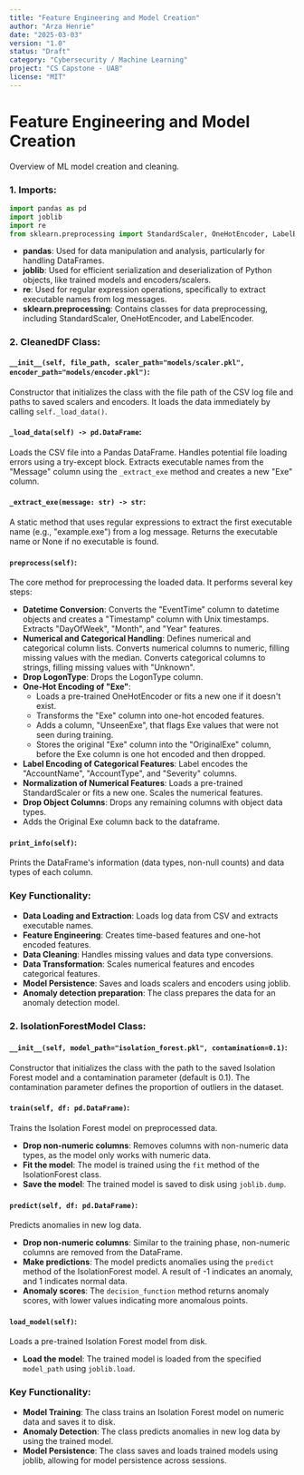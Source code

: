 ```yaml
---
title: "Feature Engineering and Model Creation"
author: "Arza Henrie"
date: "2025-03-03"
version: "1.0"
status: "Draft"
category: "Cybersecurity / Machine Learning"
project: "CS Capstone - UAB"
license: "MIT"
---
```


# Feature Engineering and Model Creation

Overview of ML model creation and cleaning.

### 1. Imports:

```python
import pandas as pd
import joblib
import re
from sklearn.preprocessing import StandardScaler, OneHotEncoder, LabelEncoder
```

- **pandas**: Used for data manipulation and analysis, particularly for handling DataFrames.
- **joblib**: Used for efficient serialization and deserialization of Python objects, like trained models and encoders/scalers.
- **re**: Used for regular expression operations, specifically to extract executable names from log messages.
- **sklearn.preprocessing**: Contains classes for data preprocessing, including StandardScaler, OneHotEncoder, and LabelEncoder.

### 2. CleanedDF Class:

#### `__init__(self, file_path, scaler_path="models/scaler.pkl", encoder_path="models/encoder.pkl")`:
Constructor that initializes the class with the file path of the CSV log file and paths to saved scalers and encoders.
It loads the data immediately by calling `self._load_data()`.

#### `_load_data(self) -> pd.DataFrame`:
Loads the CSV file into a Pandas DataFrame.
Handles potential file loading errors using a try-except block.
Extracts executable names from the "Message" column using the `_extract_exe` method and creates a new "Exe" column.

#### `_extract_exe(message: str) -> str`:
A static method that uses regular expressions to extract the first executable name (e.g., "example.exe") from a log message.
Returns the executable name or None if no executable is found.

#### `preprocess(self)`:
The core method for preprocessing the loaded data. It performs several key steps:

- **Datetime Conversion**: Converts the "EventTime" column to datetime objects and creates a "Timestamp" column with Unix timestamps. Extracts "DayOfWeek", "Month", and "Year" features.
- **Numerical and Categorical Handling**: Defines numerical and categorical column lists. Converts numerical columns to numeric, filling missing values with the median. Converts categorical columns to strings, filling missing values with "Unknown".
- **Drop LogonType**: Drops the LogonType column.
- **One-Hot Encoding of "Exe"**:
  - Loads a pre-trained OneHotEncoder or fits a new one if it doesn't exist.
  - Transforms the "Exe" column into one-hot encoded features.
  - Adds a column, "UnseenExe", that flags Exe values that were not seen during training.
  - Stores the original "Exe" column into the "OriginalExe" column, before the Exe column is one hot encoded and then dropped.
- **Label Encoding of Categorical Features**: Label encodes the "AccountName", "AccountType", and "Severity" columns.
- **Normalization of Numerical Features**: Loads a pre-trained StandardScaler or fits a new one. Scales the numerical features.
- **Drop Object Columns**: Drops any remaining columns with object data types.
- Adds the Original Exe column back to the dataframe.

#### `print_info(self)`:
Prints the DataFrame's information (data types, non-null counts) and data types of each column.

### Key Functionality:

- **Data Loading and Extraction**: Loads log data from CSV and extracts executable names.
- **Feature Engineering**: Creates time-based features and one-hot encoded features.
- **Data Cleaning**: Handles missing values and data type conversions.
- **Data Transformation**: Scales numerical features and encodes categorical features.
- **Model Persistence**: Saves and loads scalers and encoders using joblib.
- **Anomaly detection preparation**: The class prepares the data for an anomaly detection model.

### 2. IsolationForestModel Class:

#### `__init__(self, model_path="isolation_forest.pkl", contamination=0.1)`:
Constructor that initializes the class with the path to the saved Isolation Forest model and a contamination parameter (default is 0.1). The contamination parameter defines the proportion of outliers in the dataset.

#### `train(self, df: pd.DataFrame)`:
Trains the Isolation Forest model on preprocessed data.

- **Drop non-numeric columns**: Removes columns with non-numeric data types, as the model only works with numeric data.
- **Fit the model**: The model is trained using the `fit` method of the IsolationForest class.
- **Save the model**: The trained model is saved to disk using `joblib.dump`.

#### `predict(self, df: pd.DataFrame)`:
Predicts anomalies in new log data.

- **Drop non-numeric columns**: Similar to the training phase, non-numeric columns are removed from the DataFrame.
- **Make predictions**: The model predicts anomalies using the `predict` method of the IsolationForest model. A result of -1 indicates an anomaly, and 1 indicates normal data.
- **Anomaly scores**: The `decision_function` method returns anomaly scores, with lower values indicating more anomalous points.

#### `load_model(self)`:
Loads a pre-trained Isolation Forest model from disk.

- **Load the model**: The trained model is loaded from the specified `model_path` using `joblib.load`.

### Key Functionality:

- **Model Training**: The class trains an Isolation Forest model on numeric data and saves it to disk.
- **Anomaly Detection**: The class predicts anomalies in new log data by using the trained model.
- **Model Persistence**: The class saves and loads trained models using joblib, allowing for model persistence across sessions.
